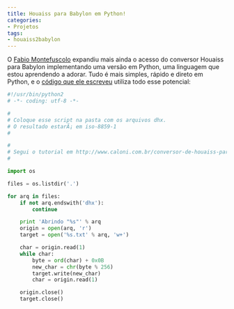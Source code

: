 ```yaml
---
title: Houaiss para Babylon em Python!
categories:
- Projetos
tags:
- houaiss2babylon
---
```


O [Fabio Montefuscolo](https://gist.github.com/fabiomontefuscolo) expandiu mais ainda o acesso do conversor Houaiss para Babylon implementando uma versão em Python, uma linguagem que estou aprendendo a adorar. Tudo é mais simples, rápido e direto em Python, e o [código que ele escreveu](https://gist.github.com/fabiomontefuscolo/9234485) utiliza todo esse potencial:

```python
#!/usr/bin/python2
# -*- coding: utf-8 -*-

#
# Coloque esse script na pasta com os arquivos dhx.
# O resultado estarÃ¡ em iso-8859-1
#

#
# Segui o tutorial em http://www.caloni.com.br/conversor-de-houaiss-para-babylon-parte-1
#

import os

files = os.listdir('.')

for arq in files:
    if not arq.endswith('dhx'):
        continue

    print 'Abrindo "%s"' % arq
    origin = open(arq, 'r')
    target = open('%s.txt' % arq, 'w+')

    char = origin.read(1)
    while char:
        byte = ord(char) + 0x0B
        new_char = chr(byte % 256)
        target.write(new_char)
        char = origin.read(1)

    origin.close()
    target.close()

```



